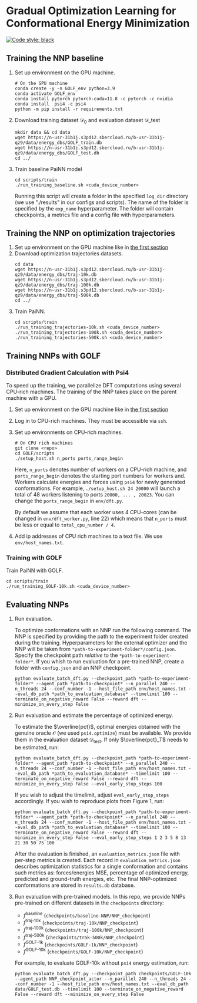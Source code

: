# Gradual Optimization Learning for Conformational Energy Minimization
<p align="left">
<a href="https://github.com/psf/black"><img alt="Code style: black" src="https://img.shields.io/badge/code%20style-black-000000.svg"></a>
</p>

## Training the NNP baseline
1. Set up environment on the GPU machine.
   ```
   # On the GPU machine
   conda create -y -n GOLF_env python=3.9
   conda activate GOLF_env
   conda install pytorch pytorch-cuda=11.8 -c pytorch -c nvidia
   conda install  psi4 -c psi4
   python -m pip install -r requirements.txt
   ```
2. Download training dataset $\mathcal{D}_0$ and evaluation dataset $\mathcal{D}\_{\text{test}}$
   ```
   mkdir data && cd data
   wget https://n-usr-31b1j.s3pd12.sbercloud.ru/b-usr-31b1j-qz9/data/energy_dbs/GOLF_train.db
   wget https://n-usr-31b1j.s3pd12.sbercloud.ru/b-usr-31b1j-qz9/data/energy_dbs/GOLF_test.db
   cd ../
   ```
4. Train baseline PaiNN model
   ```
   cd scripts/train
   ./run_training_baseline.sh <cuda_device_number>
   ```
   Running this script will create a folder in the specified `log_dir` directory (we use "./results" in our configs and scripts). The name of the folder is specified by the `exp_name` hyperparameter. The folder will contain checkpoints, a metrics file and a config file with hyperparameters.

## Training the NNP on optimization trajectories
1. Set up environment on the GPU machine like in [the first section](#training-the-nnp-baseline)
2. Download optimization trajectories datasets.
   ```
   cd data
   wget https://n-usr-31b1j.s3pd12.sbercloud.ru/b-usr-31b1j-qz9/data/energy_dbs/traj-10k.db
   wget https://n-usr-31b1j.s3pd12.sbercloud.ru/b-usr-31b1j-qz9/data/energy_dbs/traj-100k.db
   wget https://n-usr-31b1j.s3pd12.sbercloud.ru/b-usr-31b1j-qz9/data/energy_dbs/traj-500k.db
   cd ../
   ```
3. Train PaiNN.
   ```
   cd scripts/train
   ./run_training_trajectories-10k.sh <cuda_device_number>
   ./run_training_trajectories-100k.sh <cuda_device_number>
   ./run_training_trajectories-500k.sh <cuda_device_number>
   ```

## Training NNPs with GOLF

### Distributed Gradient Calculation with Psi4
To speed up the training, we parallelize DFT computations using several CPU-rich machines. The training of the NNP takes place on the parent machine with a GPU.
1. Set up environment on the GPU machine like in [the first section](#training-the-nnp-baseline)
1. Log in to CPU-rich machines. They must be accessible via `ssh`.
2. Set up environments on CPU-rich machines.
   ```
   # On CPU rich machines
   git clone <repo>
   cd GOLF/scripts
   ./setup_host.sh n_ports ports_range_begin
   ```
   Here, `n_ports` denotes number of workers on a CPU-rich machine, and `ports_range_begin` denotes the starting port numbers for workers and. Workers calculate energies and forces using `psi4` for newly generated conformations. For example, `./setup_host.sh 24 20000` will launch a total of 48 workers listening to ports `20000, ... , 20023`. You can change the `ports_range_begin` in `env/dft.py`.
   
   By default we assume that each worker uses 4 CPU-cores (can be changed in `env/dft_worker.py`, line 22) which means that `n_ports` must be less or equal to `total_cpu_number / 4`.
4. Add ip addresses of CPU rich machines to a text file. We use `env/host_names.txt`.

### Training with GOLF
Train PaiNN with GOLF.
```
cd scripts/train
./run_training_GOLF-10k.sh <cuda_device_number>
```

## Evaluating NNPs
1. Run evaluation.
      
   To optimize conformations with an NNP run the following command. The NNP is specified by providing the path to the experiment folder created during the training. Hyperparameters for the external optimizer and the NNP will be taken from `*path-to-experiment-folder*/config.json`. Specify the checkpoint path _relative_ to the `*path-to-experiment-folder*`. If you whish to run evaluation for a pre-trained NNP, create a folder with `config.json` and an NNP checkpoint.
   ```
   python evaluate_batch_dft.py --checkpoint_path *path-to-experiment-folder* --agent_path *path-to-checkpoint* --n_parallel 240 --n_threads 24 --conf_number -1 --host_file_path env/host_names.txt --eval_db_path *path_to_evaluation_database* --timelimit 100 --terminate_on_negative_reward False --reward dft --minimize_on_every_step False
   ```
2. Run evaluation and estimate the percentage of optimized energy.
   
   To estimate the $\overline{pct}$, optimal energies obtained with the genuine oracle $\mathcal{O}$ (we used `psi4.optimize`) must be available. We provide them in the evaluation dataset $\mathcal{D}_{\text{test}}$. If only $\overline{pct}_T$ needs to be estimated, run:
   ```
   python evaluate_batch_dft.py --checkpoint_path *path-to-experiment-folder* --agent_path *path-to-checkpoint* --n_parallel 240 --n_threads 24 --conf_number -1 --host_file_path env/host_names.txt --eval_db_path *path_to_evaluation_database* --timelimit 100 --terminate_on_negative_reward False --reward dft --minimize_on_every_step False --eval_early_stop_steps 100
   ```
   If you wish to adjust the timelimit, adjust `eval_early_stop_steps` accordingly. If you wish to reproduce plots from Figure 1, run:
   ```
   python evaluate_batch_dft.py --checkpoint_path *path-to-experiment-folder* --agent_path *path-to-checkpoint* --n_parallel 240 --n_threads 24 --conf_number -1 --host_file_path env/host_names.txt --eval_db_path *path_to_evaluation_database* --timelimit 100 --terminate_on_negative_reward False --reward dft --minimize_on_every_step False --eval_early_stop_steps 1 2 3 5 8 13 21 30 50 75 100
   ```
   After the evaluation is finished, an `evaluation_metrics.json` file with per-step metrics is created. Each record in `evaluation_metrics.json` describes optimization statistics for a single conformation and contains such metrics as: forces/energies MSE, percentage of optimized energy, predicted and ground-truth energies, etc. The final NNP-optimized conformations are stored in `results.db` database.
3. Run evaluation with pre-trained models.
   In this repo, we provide NNPs pre-trained on different datasets in the `checkpoints` directory:
      - $f^{\text{baseline}}$  (`checkpoints/baseline-NNP/NNP_checkpoint`)
      - $f^{\text{traj-10k}}$ (`checkpoints/traj-10k/NNP_checkpoint`)
      - $f^{\text{traj-100k}}$ (`checkpoints/traj-100k/NNP_checkpoint`)
      - $f^{\text{traj-500k}}$ (`checkpoints/trak-500k/NNP_checkpoint`)
      - $f^{\text{GOLF-1k}}$ (`checkpoints/GOLF-1k/NNP_checkpoint`)
      - $f^{\text{GOLF-10k}}$ (`checkpoints/GOLF-10k/NNP_checkpoint`)

   For example, to evaluate GOLF-10k without `psi4` energy estimation, run:
   ```
   python evaluate_batch_dft.py --checkpoint_path checkpoints/GOLF-10k --agent_path NNP_checkpoint_actor --n_parallel 240 --n_threads 24 --conf_number -1 --host_file_path env/host_names.txt --eval_db_path data/GOLF_test.db --timelimit 100 --terminate_on_negative_reward False --reward dft --minimize_on_every_step False
   ```

